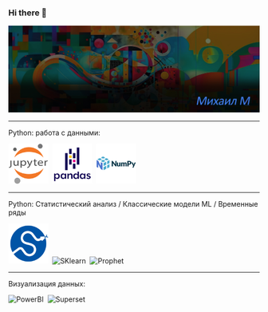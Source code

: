 ### Hi there 👋
[![Mikhail's GitHub Banner](./header.jpg)](https://stepik.org/users/489738589/profile)

<!--
**maryginm/maryginm** is a ✨ _special_ ✨ repository because its `README.md` (this file) appears on your GitHub profile.

Here are some ideas to get you started:

- 🔭 I’m currently working on ...
- 🌱 I’m currently learning ...
- 👯 I’m looking to collaborate on ...
- 🤔 I’m looking for help with ...
- 💬 Ask me about ...
- 📫 How to reach me: ...
- 😄 Pronouns: ...
- ⚡ Fun fact: ...
-->

-------------------------------------------------------------------
Python: работа с данными:
<div>
  <img src='https://github.com/devicons/devicon/blob/55609aa5bd817ff167afce0d965585c92040787a/icons/jupyter/jupyter-original-wordmark.svg'
title="Jupyter" alt="Jupyter" width="80" height="80"/>&nbsp;
  <img src='https://github.com/devicons/devicon/blob/55609aa5bd817ff167afce0d965585c92040787a/icons/pandas/pandas-original-wordmark.svg' title="Pandas" alt="Pandas" width="80" height="80"/>&nbsp;
<img src='https://github.com/devicons/devicon/blob/55609aa5bd817ff167afce0d965585c92040787a/icons/numpy/numpy-original-wordmark.svg'
title="Numpy" alt="Numpy" width="80" height="80"/>&nbsp;
</div>

----------------------------------------------------------------------



Python: Статистический анализ / Классические модели ML / Временные ряды
<div>
<img src='https://raw.githubusercontent.com/scipy/scipy/main/doc/source/_static/logo.svg'
title="Scipy" alt="Scipy" width="80" height="80"/>&nbsp;
<img src='https://raw.githubusercontent.com/scikit-learn/scikit-learn/main/doc/logos/scikit-learn-logo.png'
title="SKlearn" alt="SKlearn" width="140" height="80"/>&nbsp;
<img src='https://forecastr-io.herokuapp.com/static/img/facebook_prophet_icon.png'
title="Prophet" alt="Prophet" width="80" height="80"/>&nbsp;
</div>
  
----------------------------------------------------------------------

Визуализация данных:
<div>
<img src='https://github.com/microsoft/PowerBI-Icons/blob/2bf1c982fb24528eee1559a96a25eb534c175cfd/SVG/Power-BI.svg'
title="PowerBI" alt="PowerBI" width="80" height="80"/>&nbsp;
<img src='https://upload.wikimedia.org/wikipedia/commons/0/0e/Superset_logo.svg'
title="Superset" alt="Superset" width="80" height="80"/>&nbsp;
</div>
  
